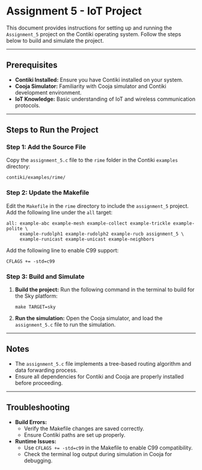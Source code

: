 # **Assignment 5 - IoT Project**

This document provides instructions for setting up and running the `Assignment_5` project on the Contiki operating system. Follow the steps below to build and simulate the project.

---

## **Prerequisites**
- **Contiki Installed:** Ensure you have Contiki installed on your system.
- **Cooja Simulator:** Familiarity with Cooja simulator and Contiki development environment.
- **IoT Knowledge:** Basic understanding of IoT and wireless communication protocols.

---

## **Steps to Run the Project**

### **Step 1: Add the Source File**
Copy the `assignment_5.c` file to the `rime` folder in the Contiki `examples` directory:
```
contiki/examples/rime/
```

### **Step 2: Update the Makefile**
Edit the `Makefile` in the `rime` directory to include the `assignment_5` project. Add the following line under the `all` target:
```
all: example-abc example-mesh example-collect example-trickle example-polite \
     example-rudolph1 example-rudolph2 example-rucb assignment_5 \
     example-runicast example-unicast example-neighbors
```

Add the following line to enable C99 support:
```
CFLAGS += -std=c99
```

### **Step 3: Build and Simulate**
1. **Build the project:** Run the following command in the terminal to build for the Sky platform:
   ```
   make TARGET=sky
   ```
2. **Run the simulation:** Open the Cooja simulator, and load the `assignment_5.c` file to run the simulation.

---

## **Notes**
- The `assignment_5.c` file implements a tree-based routing algorithm and data forwarding process.
- Ensure all dependencies for Contiki and Cooja are properly installed before proceeding.

---

## **Troubleshooting**
- **Build Errors:**
  - Verify the Makefile changes are saved correctly.
  - Ensure Contiki paths are set up properly.
- **Runtime Issues:**
  - Use `CFLAGS += -std=c99` in the Makefile to enable C99 compatibility.
  - Check the terminal log output during simulation in Cooja for debugging.


